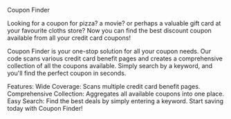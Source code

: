 Coupon Finder

Looking for a coupon for pizza? a movie? or perhaps a valuable gift card at your favourite cloths store? 
Now you can find the best discount coupon available from all your credit card coupons!

Coupon Finder is your one-stop solution for all your coupon needs. Our code scans various credit card benefit pages and creates a comprehensive collection of all the coupons available. Simply search by a keyword, and you'll find the perfect coupon in seconds.

Features:
Wide Coverage: Scans multiple credit card benefit pages.
Comprehensive Collection: Aggregates all available coupons into one place.
Easy Search: Find the best deals by simply entering a keyword.
Start saving today with Coupon Finder!

